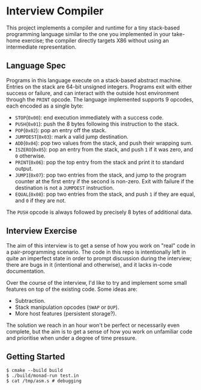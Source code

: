 # Interview Compiler

This project implements a compiler and runtime for a tiny stack-based
programming language similar to the one you implemented in your take-home
exercise; the compiler directly targets X86 without using an intermediate
representation.

## Language Spec

Programs in this language execute on a stack-based abstract machine. Entries on
the stack are 64-bit unsigned integers. Programs exit with either success or
failure, and can interact with the outside host environment through the `PRINT`
opcode. The language implemented supports 9 opcodes, each encoded as a single
byte:
- `STOP`(`0x00`): end execution immediately with a success code.
- `PUSH`(`0x01`): push the 8 bytes following this instruction to the stack.
- `POP`(`0x02`): pop an entry off the stack.
- `JUMPDEST`(`0x03`): mark a valid jump destination.
- `ADD`(`0x04`): pop two values from the stack, and push their wrapping sum.
- `ISZERO`(`0x05`): pop an entry from the stack, and push `1` if it was zero,
  and `0` otherwise.
- `PRINT`(`0x06`): pop the top entry from the stack and print it to standard
  output.
- `JUMPI`(`0x07`): pop two entries from the stack, and jump to the program
  counter at the first entry if the second is non-zero. Exit with failure if the
  destination is not a `JUMPDEST` instruction.
- `EQUAL`(`0x08`): pop two entries from the stack, and push `1` if they are
  equal, and `0` if they are not.

The `PUSH` opcode is always followed by precisely 8 bytes of additional data.

## Interview Exercise

The aim of this interview is to get a sense of how you work on "real" code in a
pair-programming scenario. The code in this repo is intentionally left in quite
an imperfect state in order to prompt discussion during the interview; there are
bugs in it (intentional and otherwise), and it lacks in-code documentation.

Over the course of the interview, I'd like to try and implement some small
features on top of the existing code. Some ideas are:
- Subtraction.
- Stack manipulation opcodes (`SWAP` or `DUP`).
- More host features (persistent storage?).

The solution we reach in an hour won't be perfect or necessarily even complete,
but the aim is to get a sense of how you work on unfamiliar code and prioritise
when under a degree of time pressure.

## Getting Started

```console
$ cmake --build build
$ ./build/monad-run test.in
$ cat /tmp/asm.s # debugging
```
